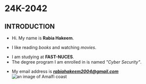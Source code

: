 # 24K-2042
## INTRODUCTION
- Hi. My name is **Rabia Hakeem**.
* I like reading _books_ and watching _movies_.
+ I am studying at **FAST-NUCES**.
+ The degree program I am enrolled in is named _"Cyber Security"_.
- My email address is ***rabiahakeem2004@gmail.com***\
![an image of Amalfi coast](https://cdn.britannica.com/82/195482-050-2373E635/Amalfi-Italy.jpg)
